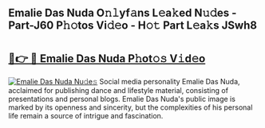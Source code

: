 ## Emalie Das Nuda O𝚗𝚕yf𝚊ns L𝚎a𝚔ed N𝚞𝚍es - Part-J60 P𝚑𝚘tos Vi𝚍𝚎o - H𝚘𝚝 Part L𝚎a𝚔s JSwh8

# <h2><a href="http://kf5nby.oniu.top/?m=Emalie+Das+Nuda">🔗👉 🔴 Emalie Das Nuda P𝚑ot𝚘𝚜 V𝚒d𝚎o</a></h2>

[![Emalie Das Nuda Nu𝚍e𝚜](https://i.imgur.com/0qMVB7G.gif)](http://kf5nby.oniu.top/?m=Emalie+Das+Nuda)
Social media personality Emalie Das Nuda, acclaimed for publishing dance and lifestyle material, consisting of presentations and personal blogs. Emalie Das Nuda's public image is marked by its openness and sincerity, but the complexities of his personal life remain a source of intrigue and fascination.  
